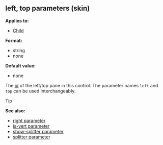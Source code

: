 ## left, top parameters (skin)

<!-- -->
**Applies to:**
+   [Child](/ref/skin/control/child.md) 
<!-- -->
**Format:**
+   string
+   none
<!-- -->
**Default value:**
+   none


The [id](/ref/skin/param/id.md) of the left/top pane in
this control. The parameter names `left` and `top` can be used
interchangeably.

> [!TIP] 
> **See also:**
> +   [right parameter](/ref/skin/param/right.md) 
> +   [is-vert parameter](/ref/skin/param/is-vert.md) 
> +   [show-splitter parameter](/ref/skin/param/show-splitter.md) 
> +   [splitter parameter](/ref/skin/param/splitter.md) 